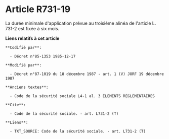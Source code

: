 # Article R731-19

La durée minimale d'application prévue au troisième alinéa de l'article L. 731-2 est fixée à six mois.

**Liens relatifs à cet article**

	**Codifié par**:

	  - Décret n°85-1353 1985-12-17

	**Modifié par**:

	  - Décret n°87-1019 du 18 décembre 1987 - art. 1 (V) JORF 19 décembre 1987

	**Anciens textes**:

	  - Code de la sécurité sociale L4-1 al. 3 ELEMENTS REGLEMENTAIRES

	**Cite**:

	  - Code de la sécurité sociale. - art. L731-2 (T)

	**Liens**:

	  - TXT_SOURCE: Code de la sécurité sociale. - art. L731-2 (T)
